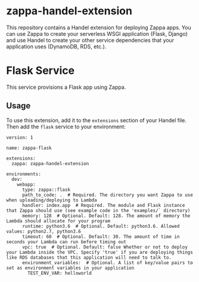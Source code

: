 # zappa-handel-extension
This repository contains a Handel extension for deploying Zappa apps. You can use Zappa to create your serverless WSGI application (Flask, Django) and use Handel to create your other service dependencies that your application uses (DynamoDB, RDS, etc.).

# Flask Service
This service provisions a Flask app using Zappa.

## Usage
To use this extension, add it to the `extensions` section of your Handel file. Then add the `flask` service to your environment:

```
version: 1

name: zappa-flask

extensions:
  zappa: zappa-handel-extension

environments:
  dev:
    webapp:
      type: zappa::flask
      path_to_code: .  # Required. The directory you want Zappa to use when uploading/deploying to Lambda
      handler: index.app  # Required. The module and Flask instance that Zappa should use (see example code in the 'examples/` directory)
      memory: 128  # Optional. Default: 128. The amount of memory the Lambda should allocate for your program
      runtime: python3.6  # Optional. Default: python3.6. Allowed values: python2.7, python3.6
      timeout: 60  # Optional. Default: 30. The amount of time in seconds your Lambda can run before timing out
      vpc: true  # Optional. Default: false Whether or not to deploy your Lambda inside the VPC. Specify 'true' if you are deploying things like RDS databases that this application will need to talk to.
      environment_variables:  # Optional. A list of key/value pairs to set as environment variables in your application
        TEST_ENV_VAR: helloworld

```
